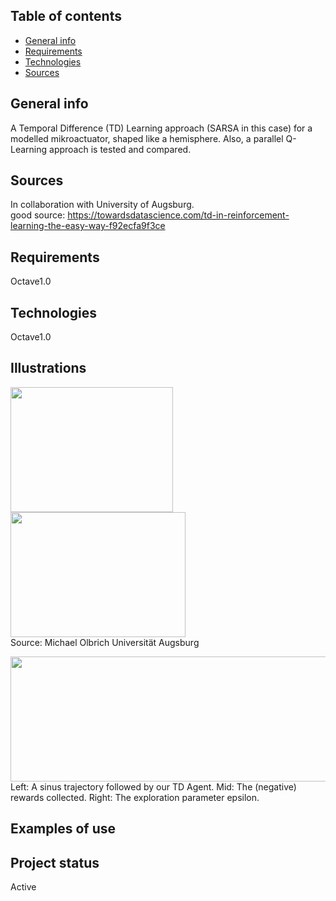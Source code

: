 ## Table of contents
* [General info](#general-info)
* [Requirements](#requirements)
* [Technologies](#technologies)
* [Sources](#sources)


## General info
A Temporal Difference (TD) Learning approach (SARSA in this case) for a modelled mikroactuator, shaped like a hemisphere.
Also, a parallel Q-Learning approach is tested and compared.

## Sources
In collaboration with University of Augsburg. <br>
good source: https://towardsdatascience.com/td-in-reinforcement-learning-the-easy-way-f92ecfa9f3ce

## Requirements
Octave1.0

## Technologies <br>
Octave1.0

## Illustrations <br>
<img src="https://user-images.githubusercontent.com/78420756/109026600-33376980-76c0-11eb-9154-674b188818f3.png" width="260" height="200"> <img src="https://user-images.githubusercontent.com/78420756/109413524-31b2bd80-79ae-11eb-8086-ac63b7592757.png" width="280" height="200"> <br>
Source: Michael Olbrich Universität Augsburg

<img src="https://user-images.githubusercontent.com/78420756/109413719-18f6d780-79af-11eb-9b0b-b8d82debbd10.PNG" width="800" height="200"> <br>
Left: A sinus trajectory followed by our TD Agent. Mid: The (negative) rewards collected. Right: The exploration parameter epsilon.
  
## Examples of use <br>

## Project status <br>
Active
